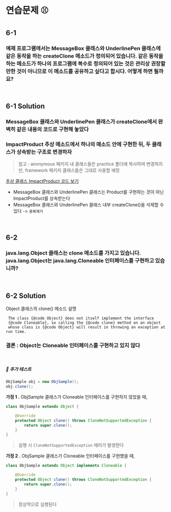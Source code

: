 # 연습문제 ⚾

## 6-1
### 예제 프로그램에서는 MessageBox 클래스와 UnderlinePen 클래스에 같은 동작을 하는 createClone 메소드가 정의되어 있습니다. 같은 동작을 하는 메소드가 하나의 프로그램에 복수로 정의되어 있는 것은 관리상 권장할 만한 것이 아니므로 이 메소드를 공유하고 싶다고 합시다. 어떻게 하면 될까요?
<br>

## 6-1 Solution
### MessageBox 클래스와 UnderlinePen 클래스가 createClone에서 완벽히 같은 내용의 코드로 구현해 놓았다
### ImpactProduct 추상 메소드에서 하나의 매소드 안에 구현한 뒤, 두 클래스가 상속받는 구조로 변경하자

> 참고 : anonymous 패키지 내 클래스들은 practice 폴더애 복사하여 변경하지만, framework 패키지 클래스들은 그대로 사용할 예정

[추상 클래스 ImpactProduct 코드 보기](https://github.com/KOO-YS/java-design-pattern/blob/master/src/main/java/singleton/practice/ImpactProduct.java)
- MessageBox 클래스와 UnderlinePen 클래스는 Product를 구현하는 것이 아닌 ImpactProduct를 상속받는다
- MessageBox 클래스와 UnderlinePen 클래스 내부 createClone()을 삭제할 수 있다 -> `중복제거`

<br>

## 6-2
### java.lang.Object 클래스는 clone 메소드를 가지고 있습니다. java.lang.Object는 java.lang.Cloneable 인터페이스를 구현하고 있습니까?
<br>

## 6-2 Solution

Object 클래스의 clone() 메소드 설명

```text
 The class {@code Object} does not itself implement the interface
 {@code Cloneable}, so calling the {@code clone} method on an object
 whose class is {@code Object} will result in throwing an exception at run time.
```
### 결론 : Object는 Cloneable 인터페이스를 구현하고 있지 않다
<br>

##### 💫 추가 테스트

```java
ObjSample obj = new ObjSample();
obj.clone();
```

**가정 1 .** ObjSample 클래스가 Cloneable 인터페이스를 구현하지 않았을 때,
```java
class ObjSample extends Object {

    @Override
    protected Object clone() throws CloneNotSupportedException {
        return super.clone();
    }
}
```
> 실행 시 `CloneNotSupportedException` 에러가 발생한다

**가정 2 .** ObjSample 클래스가 Cloneable 인터페이스를 구현했을 때,
```java
class ObjSample extends Object implements Cloneable {

    @Override
    protected Object clone() throws CloneNotSupportedException {
        return super.clone();
    }
}
```
> 정상적으로 실행된다